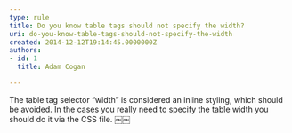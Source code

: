 ```yaml
---
type: rule
title: Do you know table tags should not specify the width?
uri: do-you-know-table-tags-should-not-specify-the-width
created: 2014-12-12T19:14:45.0000000Z
authors:
- id: 1
  title: Adam Cogan

---
```


The table tag selector “width” is considered an inline styling, which should be avoided. In the cases you really need to specify the table width you should do it via the CSS file. ￼￼
